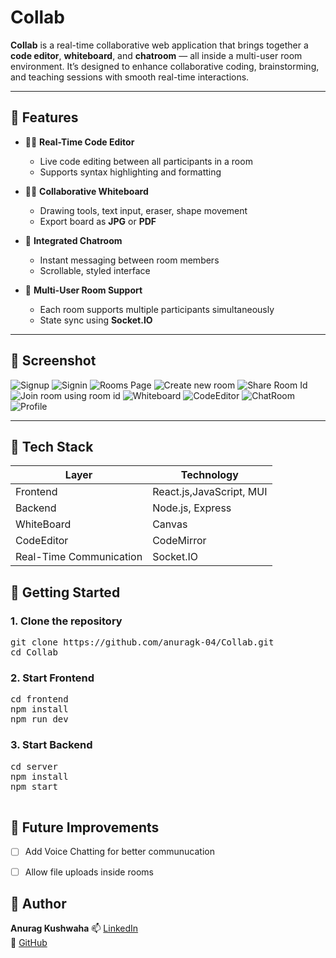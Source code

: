 #  Collab

**Collab** is a real-time collaborative web application that brings together a **code editor**, **whiteboard**, and **chatroom** — all inside a multi-user room environment. It’s designed to enhance collaborative coding, brainstorming, and teaching sessions with smooth real-time interactions.


---

## 🚀 Features

- 🧑‍💻 **Real-Time Code Editor**
  - Live code editing between all participants in a room
  - Supports syntax highlighting and formatting

- 🧑‍🎨 **Collaborative Whiteboard**
  - Drawing tools, text input, eraser, shape movement
  - Export board as **JPG** or **PDF**

- 💬 **Integrated Chatroom**
  - Instant messaging between room members
  - Scrollable, styled interface

- 👥 **Multi-User Room Support**
  - Each room supports multiple participants simultaneously
  - State sync using **Socket.IO**

---

## 📸 Screenshot

![Signup](./screenshots/SignupPage.png)
![Signin](./screenshots/SigninPage.png)
![Rooms Page ](./screenshots/RoomsPage.png)
![Create new room](./screenshots/CreateNewRoomPage.png)
![Share Room Id](./screenshots/ShareRoom.png)
![Join room using room id](./screenshots/JoinRoomPage.png)
![Whiteboard](./screenshots/Whiteboard.png)
![CodeEditor](./screenshots/CodeEditor.png)
![ChatRoom](./screenshots/ChatBox.png)
![Profile](./screenshots/ProfilePage.png)


---

## 🧱 Tech Stack

| Layer                     | Technology                            |
|---------------------------|---------------------------------------|
| Frontend                  | React.js,JavaScript, MUI              |
| Backend                   | Node.js, Express                      |
| WhiteBoard                | Canvas                                |
| CodeEditor                | CodeMirror                            |
| Real-Time Communication   | Socket.IO                             |



## 🚀 Getting Started

### 1. Clone the repository
<pre>
git clone https://github.com/anuragk-04/Collab.git
cd Collab </pre>

### 2. Start Frontend
<pre>
cd frontend
npm install
npm run dev
</pre>

### 3. Start Backend
<pre>
cd server
npm install
npm start 
 </pre>


## 🚈 Future Improvements

- [ ] Add Voice Chatting for better communucation
- [ ] Allow file uploads inside rooms


## 👤 Author

**Anurag Kushwaha** 
📫 [LinkedIn](https://www.linkedin.com/in/anuragk04/)  
🐙 [GitHub](https://github.com/anuragk-04)  